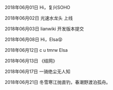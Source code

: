 2018年06月01日
Hi，复兴SOHO

2018年06月02日
光速水龙头 上线

2018年06月03日
lianwiki 开发版本提交

2018年06月08日
Hi，Elsa😝

2018年06月12日
c u tmrw Elsa

2018年06月13日
《结网》

2018年06月17日
一骑绝尘无人知

2018年06月21日
冬雪寒江抛直钓，春潮野渡泊孤舟。 